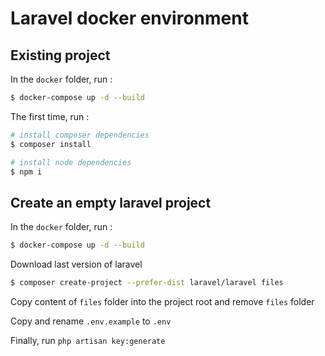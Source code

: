 # Laravel docker environment

## Existing project

In the `docker` folder, run :

```bash
$ docker-compose up -d --build
```

The first time, run :

``` bash
# install composer dependencies
$ composer install

# install node dependencies
$ npm i
```

## Create an empty laravel project

In the `docker` folder, run :

```bash
$ docker-compose up -d --build
```

Download last version of laravel

```bash
$ composer create-project --prefer-dist laravel/laravel files
```

Copy content of `files` folder into the project root and remove `files` folder

Copy and rename `.env.example` to `.env`

Finally, run `php artisan key:generate`
